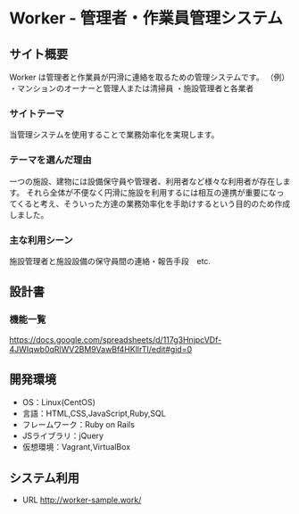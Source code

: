 # Worker - 管理者・作業員管理システム

## サイト概要

 Worker は管理者と作業員が円滑に連絡を取るための管理システムです。
 （例）
    ・マンションのオーナーと管理人または清掃員
    ・施設管理者と各業者


### サイトテーマ

 当管理システムを使用することで業務効率化を実現します。

### テーマを選んだ理由

 一つの施設、建物には設備保守員や管理者、利用者など様々な利用者が存在します。
 それら全体が不便なく円滑に施設を利用するには相互の連携が重要になってくると考え、そういった方達の業務効率化を手助けするという目的のため作成しました。


### 主な利用シーン

 施設管理者と施設設備の保守員間の連絡・報告手段　etc.

## 設計書

### 機能一覧

https://docs.google.com/spreadsheets/d/117g3HnjpcVDf-4JWIqwb0qRlWV2BM9VawBf4HKllrTI/edit#gid=0


## 開発環境
- OS：Linux(CentOS)
- 言語：HTML,CSS,JavaScript,Ruby,SQL
- フレームワーク：Ruby on Rails
- JSライブラリ：jQuery
- 仮想環境：Vagrant,VirtualBox

## システム利用
- URL http://worker-sample.work/


